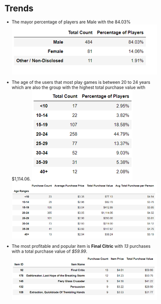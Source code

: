 # Trends

* The mayor percentage of players are Male with the 84.03%
![trend_1](Images/trend_1.png)

* The age of the users that most play games is between 20 to 24 years which are also the group with the highest total purchase value with $1,114.06.
![trend_2](Images/trend_2.png)
![trend_3](Images/trend_3.png)

* The most profitable and popular item is **Final Citric** with *13* purchases with a total purchase value of *$59.99*.
![trend_4](Images/trend_4.png)